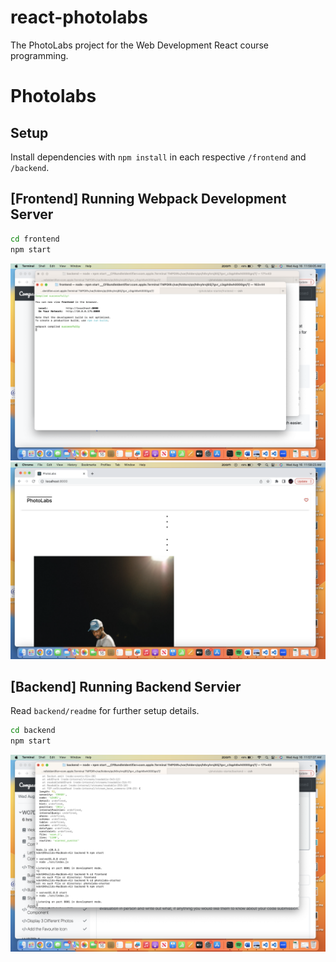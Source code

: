 # react-photolabs
The PhotoLabs project for the Web Development React course programming.

# Photolabs

## Setup

Install dependencies with `npm install` in each respective `/frontend` and `/backend`.

## [Frontend] Running Webpack Development Server

```sh
cd frontend
npm start
```
![photolabs](./frontend/docs/frontend.png)
![photolabs](./frontend/docs/photolabs.png)

## [Backend] Running Backend Servier

Read `backend/readme` for further setup details.

```sh
cd backend
npm start
```
![photolabs](./frontend/docs/backend.png)
